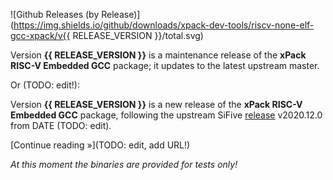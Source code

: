 ![Github Releases (by Release)](https://img.shields.io/github/downloads/xpack-dev-tools/riscv-none-elf-gcc-xpack/v{{ RELEASE_VERSION }}/total.svg)

Version **{{ RELEASE_VERSION }}** is a maintenance release of the **xPack RISC-V Embedded GCC** package; it updates to the latest upstream master.

Or (TODO: edit!):

Version **{{ RELEASE_VERSION }}** is a new release of the **xPack RISC-V Embedded GCC** package, following the upstream SiFive [release](https://github.com/sifive/freedom-tools/releases/) v2020.12.0 from DATE (TODO: edit).

[Continue reading »](TODO: edit, add URL!)

_At this moment the binaries are provided for tests only!_
